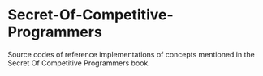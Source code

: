 # Secret-Of-Competitive-Programmers
Source codes of reference implementations of concepts mentioned in the Secret Of Competitive Programmers book.
